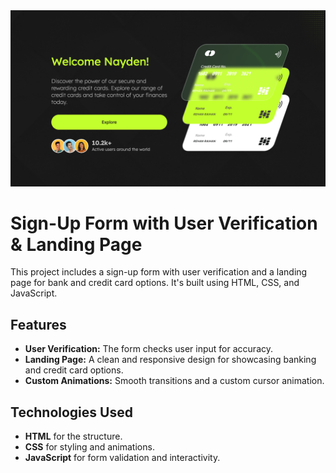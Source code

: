 <img src="./assets/Banner.png">

# Sign-Up Form with User Verification & Landing Page

This project includes a sign-up form with user verification and a landing page for bank and credit card options. It's built using HTML, CSS, and JavaScript.

## Features

- **User Verification:** The form checks user input for accuracy.
- **Landing Page:** A clean and responsive design for showcasing banking and credit card options.
- **Custom Animations:** Smooth transitions and a custom cursor animation.

## Technologies Used

- **HTML** for the structure.
- **CSS** for styling and animations.
- **JavaScript** for form validation and interactivity.
